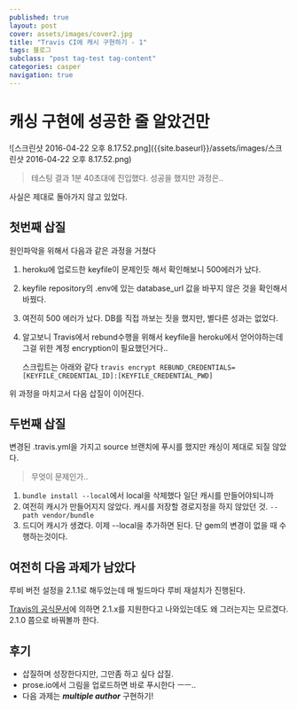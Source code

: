 ```yaml
---
published: true
layout: post
cover: assets/images/cover2.jpg
title: "Travis CI에 캐시 구현하기 - 1"
tags: 블로그
subclass: "post tag-test tag-content"
categories: casper
navigation: true
---
```


캐싱 구현에 성공한 줄 알았건만
===

![스크린샷 2016-04-22 오후 8.17.52.png]({{site.baseurl}}/assets/images/스크린샷 2016-04-22 오후 8.17.52.png)

> 테스팅 결과 1분 40초대에 진입했다. 성공을 했지만 과정은..

사실은 제대로 돌아가지 않고 있었다. 

첫번째 삽질
---

원인파악을 위해서 다음과 같은 과정을 거쳤다
1. heroku에 업로드한 keyfile이 문제인듯 해서 확인해보니 500에러가 났다.
1. keyfile repository의 .env에 있는 database_url 값을 바꾸지 않은 것을 확인해서 바꿨다.
1. 여전히 500 에러가 났다. DB를 직접 까보는 짓을 했지만, 별다른 성과는 없었다.
1. 알고보니 Travis에서 rebund수행을 위해서 keyfile을 heroku에서 얻어야하는데 그걸 위한 계정 encryption이 필요했던거다.. 

	스크립트는 아래와 같다
    `travis encrypt REBUND_CREDENTIALS=[KEYFILE_CREDENTIAL_ID]:[KEYFILE_CREDENTIAL_PWD]`

위 과정을 마치고서 다음 삽질이 이어진다.

두번째 삽질
---

변경된 .travis.yml을 가지고 source 브랜치에 푸시를 했지만 캐싱이 제대로 되질 않았다.

> 무엇이 문제인가..

1. `bundle install --local`에서 local을 삭제했다 일단 캐시를 만들어야되니까
2. 여전히 캐시가 만들어지지 않았다. 캐시를 저장할 경로지정을 하지 않았던 것. `--path vendor/bundle` 
3. 드디어 캐시가 생겼다. 이제 --local을 추가하면 된다. 단 gem의 변경이 없을 때 수행하는것이다.

여전히 다음 과제가 남았다
---

루비 버전 설정을 2.1.1로 해두었는데 매 빌드마다 루비 재설치가 진행된다. 

[Travis의 공식문서](https://docs.travis-ci.com/user/languages/ruby)에 의하면 2.1.x를 지원한다고 나와있는데도 왜 그러는지는 모르겠다.
2.1.0 쯤으로 바꿔볼까 한다.


후기
---

- 삽질하며 성장한다지만, 그만좀 하고 싶다 삽질.
- prose.io에서 그림을 업로드하면 바로 푸시한다 ㅡㅡ..
- 다음 과제는 ***multiple author*** 구현하기! 




